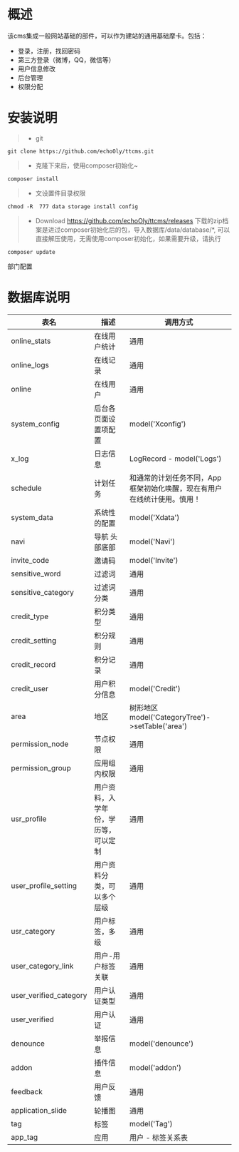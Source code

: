 # 概述
该cms集成一般网站基础的部件，可以作为建站的通用基础摩卡。包括：
* 登录，注册，找回密码
* 第三方登录（微博，QQ，微信等）
* 用户信息修改
* 后台管理
* 权限分配

# 安装说明
>* git
```shell
git clone https://github.com/echoOly/ttcms.git
```
>* 克隆下来后，使用composer初始化~
```shell
composer install
```
>* 文设置件目录权限
```
chmod -R  777 data storage install config
```
>* Download
https://github.com/echoOly/ttcms/releases
下载的zip档案是进过composer初始化后的包，导入数据库/data/database/*, 可以直接解压使用，无需使用composer初始化，如果需要升级，请执行
```shell
composer update
```
部门配置

# 数据库说明
表名|描述|调用方式
----|------|-----
online_stats|在线用户统计|通用
online_logs|在线记录|通用
online|在线用户|通用
system_config|后台各页面设置项配置|model('Xconfig')
x_log|日志信息 |LogRecord - model('Logs')
schedule|计划任务|和通常的计划任务不同，App框架初始化唤醒，现在有用户在线统计使用。慎用！
system_data|系统性的配置|model('Xdata')
navi|导航 头部底部|model('Navi')
invite_code|邀请码|model('Invite')
sensitive_word|过滤词|通用
sensitive_category|过滤词分类|通用
credit_type|积分类型|通用
credit_setting|积分规则|通用
credit_record|积分记录|通用
credit_user|用户积分信息|model('Credit')
area|地区|树形地区 model('CategoryTree')->setTable('area')
permission_node|节点权限|通用
permission_group|应用组内权限|通用
usr_profile|用户资料，入学年份，学历等，可以定制|通用
user_profile_setting|用户资料分类，可以多个层级|通用
usr_category|用户标签，多级|通用
user_category_link|用户-用户标签关联|通用
user_verified_category|用户认证类型|通用
user_verified|用户认证|通用
denounce|举报信息|model('denounce')
addon|插件信息|model('addon')
feedback|用户反馈|通用
application_slide|轮播图|通用
tag|标签|model('Tag')
app_tag|应用|用户 - 标签关系表|model('Tag')
